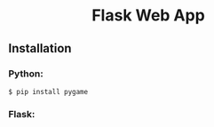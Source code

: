 <h1 align="center"> Flask Web App</h1>

 ## Installation
### Python:
    $ pip install pygame
### Flask:
